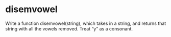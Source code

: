 # disemvowel
Write a function disemvowel(string), which takes in a string, and returns that string with all the vowels removed. Treat “y” as a consonant.
